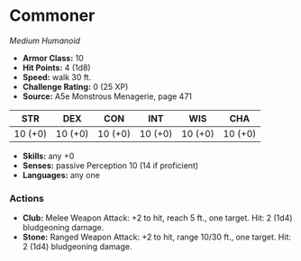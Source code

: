 # Commoner

*Medium* *Humanoid*

- **Armor Class:** 10
- **Hit Points:** 4 (1d8)
- **Speed:** walk 30 ft.
- **Challenge Rating:** 0 (25 XP)
- **Source:** A5e Monstrous Menagerie, page 471

| STR | DEX | CON | INT | WIS | CHA |
| --- | --- | --- | --- | --- | --- |
| 10 (+0) | 10 (+0) | 10 (+0) | 10 (+0) | 10 (+0) | 10 (+0) |

- **Skills:** any +0
- **Senses:** passive Perception 10 (14 if proficient)
- **Languages:** any one

### Actions

- **Club:** Melee Weapon Attack: +2 to hit, reach 5 ft., one target. Hit: 2 (1d4) bludgeoning damage.
- **Stone:** Ranged Weapon Attack: +2 to hit, range 10/30 ft., one target. Hit: 2 (1d4) bludgeoning damage.


